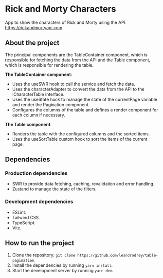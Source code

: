 # Rick and Morty Characters

App to show the characters of Rick and Morty using the API: https://rickandmortyapi.com

## About the project

The principal components are the TableContainer component, which is responsible for fetching the 
data from the API and the Table component, which is responsible for rendering the table.

**The TableContainer component**:
- Uses the useSWR hook to call the service and fetch the data.
- Uses the characterAdapter to convert the data from the API to the ICharacterTable interface.
- Uses the useState hook to manage the state of the currentPage variable and render the Pagination component.
- Configures the columns of the table and defines a render component for each column if necessary.

**The Table component**:
- Renders the table with the configured columns and the sorted items.
- Uses the useSortTable custom hook to sort the items of the current page.

## Dependencies

### Production dependencies
- SWR to provide data fetching, caching, revalidation and error handling.
- Zustand to manage the state of the filters.

### Development dependencies
- ESLint.
- Tailwind CSS.
- TypeScript.
- Vite.

## How to run the project

1. Clone the repository: `git clone https://github.com/leandrodrey/table-pagination`.
2. Install the dependencies by running `yarn install`.
3. Start the development server by running `yarn dev`.
